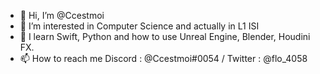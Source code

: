 - 👋 Hi, I’m @Ccestmoi
- 👀 I’m interested in Computer Science and actually in L1 ISI
- 🌱 I learn Swift, Python and how to use Unreal Engine, Blender, Houdini FX.
- 📫 How to reach me Discord : @Ccestmoi#0054 / Twitter : @flo_4058

<!---
Ccestmoi/Ccestmoi is a ✨ special ✨ repository because its `README.md` (this file) appears on your GitHub profile.
You can click the Preview link to take a look at your changes.
--->
